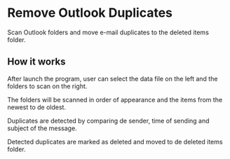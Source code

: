 # Remove Outlook Duplicates

Scan Outlook folders and move e-mail duplicates to the deleted items folder.

## How it works

After launch the program, user can select the data file on the left and the folders to scan on the right.

The folders will be scanned in order of appearance and the items from the newest to de oldest.

Duplicates are detected by comparing de sender, time of sending and subject of the message.

Detected duplicates are marked as deleted and moved to de deleted items folder.
